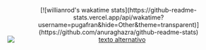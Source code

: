 
<!--
[![willianrod's wakatime stats](https://github-readme-stats.vercel.app/api/wakatime?username=pugafran)](https://github.com/anuraghazra/github-readme-stats)



[![Top Langs](https://github-readme-stats.vercel.app/api/top-langs/?username=pugafran&langs_count=10&hide=Python&count_private=true&theme=transparent)](https://github.com/anuraghazra/github-readme-stats)
[![be5b2b6f4b0e35a5b33f5fe7b9d6c357](https://user-images.githubusercontent.com/67395721/235962358-92fde8f3-6a87-47b0-bf91-684a44709dbe.gif)](https://puga.page)

**pugafran/pugafran** is a ✨ _special_ ✨ repository because its `README.md` (this file) appears on your GitHub profile.

Here are some ideas to get you started:

- 🔭 I’m currently working on ...
- 🌱 I’m currently learning ...
- 👯 I’m looking to collaborate on ...
- 🤔 I’m looking for help with ...
- 💬 Ask me about ...
- 📫 How to reach me: ...
- 😄 Pronouns: ...
- ⚡ Fun fact: ...
-->




<p align="center">
  [![willianrod's wakatime stats](https://github-readme-stats.vercel.app/api/wakatime?username=pugafran&hide=Other&theme=transparent)](https://github.com/anuraghazra/github-readme-stats)
  <a href="https://puga.page">
    <img src="https://user-images.githubusercontent.com/67395721/235962358-92fde8f3-6a87-47b0-bf91-684a44709dbe.gif" alt="texto alternativo" style="display:block; margin:auto;">
  </a>
</p>
